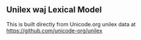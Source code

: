 Unilex waj Lexical Model
----------------------

This is built directly from Unicode.org unilex data at
https://github.com/unicode-org/unilex
